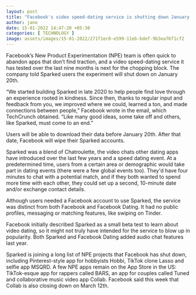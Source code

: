 ```yaml
---
layout: post
title: "Facebook's video speed-dating service is shutting down January 20th"
author: jane 
date: 15-01-2022 14:47:20 +05:30 
categories: [ TECHNOLOGY ] 
image: assets/images/15-01-2022/271f1ec0-e599-11eb-bdef-9b3ea76f1cf2
---
```

Facebook’s New Product Experimentation (NPE) team is often quick to abandon apps that don’t find traction, and a video speed-dating service it has tested over the last nine months is next for the chopping block. The company told Sparked users the experiment will shut down on January 20th.

“We started building Sparked in late 2020 to help people find love through an experience rooted in kindness. Since then, thanks to regular input and feedback from you, we improved where we could, learned a ton, and made connections between people,” Facebook wrote in the email, which TechCrunch obtained. “Like many good ideas, some take off and others, like Sparked, must come to an end.”

Users will be able to download their data before January 20th. After that date, Facebook will wipe their Sparked accounts.

Sparked was a blend of Chatroulette, the video chats other dating apps have introduced over the last few years and a speed dating event. At a predetermined time, users from a certain area or demographic would take part in dating events (there were a few global events too). They'd have four minutes to chat with a potential match, and if they both wanted to spend more time with each other, they could set up a second, 10-minute date and/or exchange contact details.

Although users needed a Facebook account to use Sparked, the service was distinct from both Facebook and Facebook Dating. It had no public profiles, messaging or matching features, like swiping on Tinder.

Facebook initially described Sparked as a small beta test to learn about video dating, so it might not truly have intended for the service to blow up in popularity. Both Sparked and Facebook Dating added audio chat features last year.

Sparked is joining a long list of NPE projects that Facebook has shut down, including Pinterest-style app for hobbyists Hobbi, TikTok clone Lasso and selfie app MSQRD. A few NPE apps remain on the App Store in the US: TikTok-esque app for rappers called BARS, an app for couples called Tuned and collaborative music video app Collab. Facebook said this week that Collab is also closing down on March 12th.